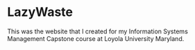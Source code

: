# LazyWaste
This was the website that I created for my Information Systems Management Capstone course at Loyola University Maryland.
